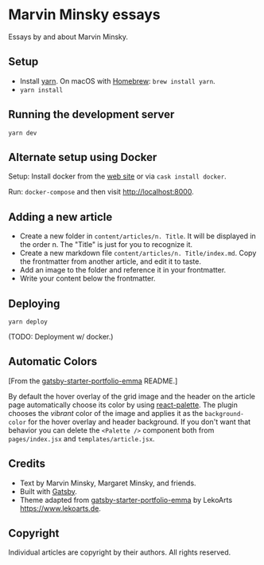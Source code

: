# Marvin Minsky essays

Essays by and about Marvin Minsky.

## Setup

* Install [yarn](https://yarnpkg.com/en/). On macOS with [Homebrew](https://brew.sh): `brew install yarn`.
* `yarn install`

## Running the development server

`yarn dev`

## Alternate setup using Docker

Setup: Install docker from the [web site](https://docs.docker.com/engine/installation/) or via `cask install docker`.

Run: `docker-compose` and then visit <http://localhost:8000>.

## Adding a new article

* Create a new folder in `content/articles/n. Title`. It will be displayed in the order n. The "Title" is just for you to recognize it.
* Create a new markdown file `content/articles/n. Title/index.md`. Copy the frontmatter from another article, and edit it to taste.
* Add an image to the folder and reference it in your frontmatter.
* Write your content below the frontmatter.

## Deploying

`yarn deploy`

(TODO: Deployment w/ docker.)

## Automatic Colors

\[From the [gatsby-starter-portfolio-emma](https://github.com/LeKoArts/gatsby-starter-portfolio-emma) README.\]

By default the hover overlay of the grid image and the header on the article page automatically choose its color by using [react-palette](https://github.com/leonardokl/react-palette).
The plugin chooses the *vibrant* color of the image and applies it as the ``background-color`` for the hover overlay and header background. If you don't want that behavior you can delete the ``<Palette />`` component both from ``pages/index.jsx`` and ``templates/article.jsx``.

## Credits

* Text by Marvin Minsky, Margaret Minsky, and friends.
* Built with [Gatsby](https://yarnpkg.com/en/).
* Theme adapted from [gatsby-starter-portfolio-emma](https://github.com/LeKoArts/gatsby-starter-portfolio-emma) by LekoArts <https://www.lekoarts.de>.

## Copyright

Individual articles are copyright by their authors. All rights reserved.

